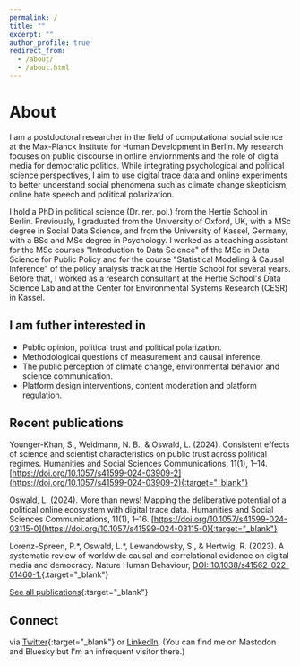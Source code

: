 ```yaml
---
permalink: /
title: ""
excerpt: ""
author_profile: true
redirect_from: 
  - /about/
  - /about.html
---
```

# About

I am a postdoctoral researcher in the field of computational social science at the Max-Planck Institute for Human Development in Berlin. My research focuses on public discourse in online enviornments and the role of digital media for democratic politics. While integrating psychological and political science perspectives, I aim to use digital trace data and online experiments to better understand social phenomena such as climate change skepticism, online hate speech and political polarization. 

I hold a PhD in political science (Dr. rer. pol.) from the Hertie School in Berlin. Previously, I graduated from the University of Oxford, UK, with a MSc degree in Social Data Science, and from the University of Kassel, Germany, with a BSc and MSc degree in Psychology. I worked as a teaching assistant for the MSc courses "Introduction to Data Science" of the MSc in Data Science for Public Policy and for the course "Statistical Modeling & Causal Inference" of the policy analysis track at the Hertie School for several years. Before that, I worked as a research consultant at the Hertie School's Data Science Lab and at the Center for Environmental Systems Research (CESR) in Kassel.

## I am futher interested in 
* Public opinion, political trust and political polarization.
* Methodological questions of measurement and causal inference.
* The public perception of climate change, environmental behavior and science communication.
* Platform design interventions, content moderation and platform regulation.

## Recent publications

Younger-Khan, S., Weidmann, N. B., & Oswald, L. (2024). Consistent effects of science and scientist characteristics on public trust across political regimes. Humanities and Social Sciences Communications, 11(1), 1–14. [https://doi.org/10.1057/s41599-024-03909-2](https://doi.org/10.1057/s41599-024-03909-2){:target="_blank"} 

Oswald, L. (2024). More than news! Mapping the deliberative potential of a political online ecosystem with digital trace data. Humanities and Social Sciences Communications, 11(1), 1–16. [https://doi.org/10.1057/s41599-024-03115-0](https://doi.org/10.1057/s41599-024-03115-0){:target="_blank"} 

Lorenz-Spreen, P.\*, Oswald, L.\*, Lewandowsky, S., & Hertwig, R. (2023). A systematic review of worldwide causal and correlational evidence on digital media and democracy. Nature Human Behaviour, [DOI: 10.1038/s41562-022-01460-1.](https://doi.org/10.1038/s41562-022-01460-1){:target="_blank"} 

[See all publications](https://lfoswald.github.io/publication/){:target="_blank"}

## Connect 
via [Twitter](https://twitter.com/LisaFOswaldo){:target="_blank"} or [LinkedIn](https://www.linkedin.com/in/lfoswald/). (You can find me on Mastodon and Bluesky but I'm an infrequent visitor there.) 

